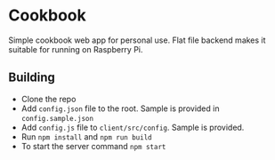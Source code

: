 # Cookbook

Simple cookbook web app for personal use. Flat file backend makes it suitable for running on Raspberry Pi.

## Building

* Clone the repo
* Add ````config.json```` file to the root. Sample is provided in ````config.sample.json````
* Add ````config.js```` file to ````client/src/config````. Sample is provided.
* Run ````npm install```` and ````npm run build````
* To start the server command ````npm start````
